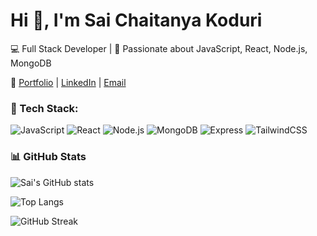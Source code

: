 # Hi 👋, I'm Sai Chaitanya Koduri
💻 Full Stack Developer | 🚀 Passionate about JavaScript, React, Node.js, MongoDB  

🔗 [Portfolio](https://webinfloo.com) | [LinkedIn](https://linkedin.com/in/your-profile) | [Email](mailto:k.saichaitanya222@gmail.com)


### 🚀 Tech Stack:
![JavaScript](https://img.shields.io/badge/Code-JavaScript-yellow?logo=javascript)
![React](https://img.shields.io/badge/Frontend-React-blue?logo=react)
![Node.js](https://img.shields.io/badge/Backend-Node.js-green?logo=node.js)
![MongoDB](https://img.shields.io/badge/Database-MongoDB-brightgreen?logo=mongodb)
![Express](https://img.shields.io/badge/Framework-Express-lightgrey?logo=express)
![TailwindCSS](https://img.shields.io/badge/UI-TailwindCSS-38B2AC?logo=tailwind-css)



### 📊 GitHub Stats
![Sai's GitHub stats](https://github-readme-stats.vercel.app/api?username=SAICHAITANYAK2003&show_icons=true&theme=radical)


![Top Langs](https://github-readme-stats.vercel.app/api/top-langs/?username=SAICHAITANYAK2003&layout=compact&theme=radical)



![GitHub Streak](https://github-readme-streak-stats.herokuapp.com/?user=SAICHAITANYAK2003&theme=radical)
